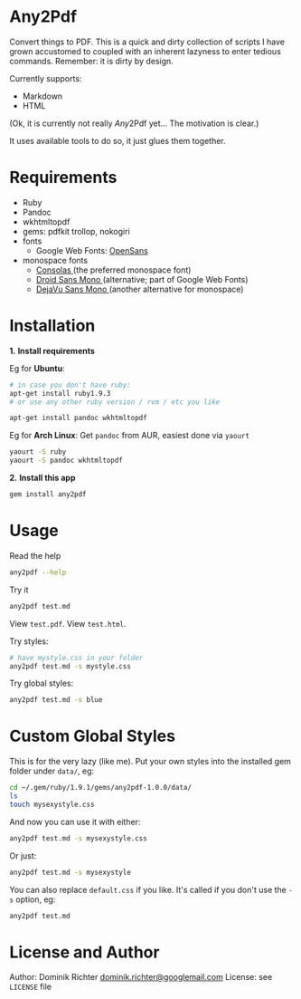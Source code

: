 Any2Pdf
========

Convert things to PDF. This is a quick and dirty collection of scripts I have grown accustomed to coupled with an inherent lazyness to enter tedious commands. Remember: it is dirty by design.

Currently supports:

* Markdown
* HTML

(Ok, it is currently not really *Any*2Pdf yet... The motivation is clear.)

It uses available tools to do so, it just glues them together.

Requirements
============

* Ruby
* Pandoc
* wkhtmltopdf
* gems: pdfkit trollop, nokogiri
* fonts
    * Google Web Fonts: [ OpenSans ]( http://www.google.com/webfonts/specimen/Open+Sans )
* monospace fonts
    * [ Consolas ]( http://www.ascenderfonts.com/font/consolas-regular.aspx ) (the preferred monospace font)
    * [ Droid Sans Mono ]( http://www.google.com/webfonts/specimen/Droid+Sans+Mono ) (alternative; part of Google Web Fonts)
    * [ DejaVu Sans Mono ]( http://dejavu-fonts.org/wiki/Main_Page ) (another alternative for monospace)

Installation
============

**1.** **Install requirements**

Eg for **Ubuntu**:

```bash
# in case you don't have ruby:
apt-get install ruby1.9.3
# or use any other ruby version / rvm / etc you like

apt-get install pandoc wkhtmltopdf
```

Eg for **Arch Linux**: Get `pandoc` from AUR, easiest done via `yaourt`

```bash
yaourt -S ruby
yaourt -S pandoc wkhtmltopdf
```

**2.** **Install this app**

```bash
gem install any2pdf
```

Usage
=====

Read the help

```bash
any2pdf --help
```

Try it

```bash
any2pdf test.md
```

View `test.pdf`. View `test.html`.

Try styles:

```bash
# have mystyle.css in your folder
any2pdf test.md -s mystyle.css
```

Try global styles:

```bash
any2pdf test.md -s blue
```


Custom Global Styles
====================

This is for the very lazy (like me). Put your own styles into the installed gem folder under `data/`, eg:

```bash
cd ~/.gem/ruby/1.9.1/gems/any2pdf-1.0.0/data/
ls
touch mysexystyle.css
```

And now you can use it with either:

```bash
any2pdf test.md -s mysexystyle.css
```

Or just:

```bash
any2pdf test.md -s mysexystyle
```

You can also replace `default.css` if you like. It's called if you don't use the `-s` option, eg:

```bash
any2pdf test.md
```


License and Author
==================
Author: Dominik Richter <dominik.richter@googlemail.com>
License: see `LICENSE` file